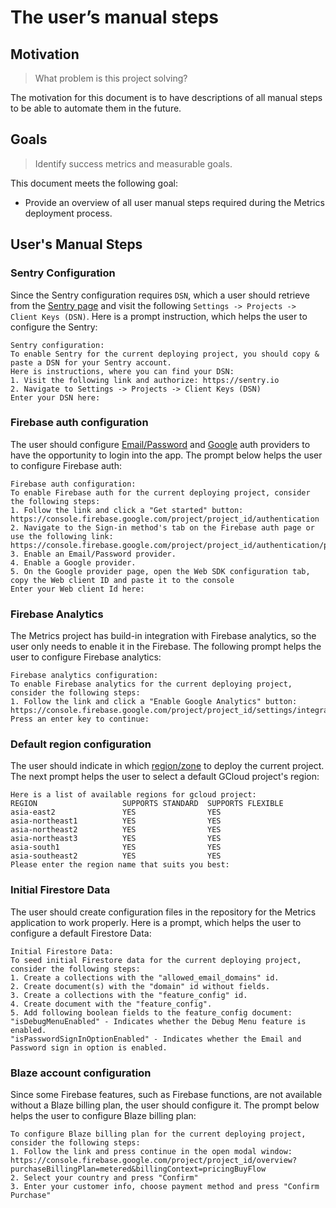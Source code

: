 # The user’s manual steps

## Motivation
> What problem is this project solving?

The motivation for this document is to have descriptions of all manual steps to be able to automate them in the future.

## Goals
> Identify success metrics and measurable goals.

This document meets the following goal:
 - Provide an overview of all user manual steps required during the Metrics deployment process.

## User's Manual Steps
### Sentry Configuration
Since the Sentry configuration requires `DSN`, which a user should retrieve from the [Sentry page](https://sentry.io) and visit the following `Settings -> Projects -> Client Keys (DSN)`. Here is a prompt instruction, which helps the user to configure the Sentry:
```text
Sentry configuration:
To enable Sentry for the current deploying project, you should copy & paste a DSN for your Sentry account.
Here is instructions, where you can find your DSN:
1. Visit the following link and authorize: https://sentry.io
2. Navigate to Settings -> Projects -> Client Keys (DSN)
Enter your DSN here:
```
### Firebase auth configuration
The user should configure [Email/Password](https://github.com/platform-platform/monorepo/blob/master/docs/09_firebase_deployment.md#firebase-email-and-password-sign-in-configuration) and [Google](https://github.com/platform-platform/monorepo/blob/master/docs/09_firebase_deployment.md#firebase-google-sign-in-configuration) auth providers to have the opportunity to login into the app. The prompt below helps the user to configure Firebase auth:
```text
Firebase auth configuration:
To enable Firebase auth for the current deploying project, consider the following steps:
1. Follow the link and click a "Get started" button: https://console.firebase.google.com/project/project_id/authentication
2. Navigate to the Sign-in method's tab on the Firebase auth page or use the following link: https://console.firebase.google.com/project/project_id/authentication/providers
3. Enable an Email/Password provider.
4. Enable a Google provider.
5. On the Google provider page, open the Web SDK configuration tab, copy the Web client ID and paste it to the console
Enter your Web client Id here:
```
### Firebase Analytics
The Metrics project has build-in integration with Firebase analytics, so the user only needs to enable it in the Firebase. The following prompt helps the user to configure Firebase analytics:
```text
Firebase analytics configuration:
To enable Firebase analytics for the current deploying project, consider the following steps:
1. Follow the link and click a "Enable Google Analytics" button: https://console.firebase.google.com/project/project_id/settings/integrations/analytics
Press an enter key to continue:
```
### Default region configuration
The user should indicate in which [region/zone](https://cloud.google.com/compute/docs/regions-zones) to deploy the current project. The next prompt helps the user to select a default GCloud project's region:
```text
Here is a list of available regions for gcloud project:
REGION                   SUPPORTS STANDARD  SUPPORTS FLEXIBLE
asia-east2               YES                YES
asia-northeast1          YES                YES
asia-northeast2          YES                YES
asia-northeast3          YES                YES
asia-south1              YES                YES
asia-southeast2          YES                YES
Please enter the region name that suits you best:
```
### Initial Firestore Data
The user should create configuration files in the repository for the Metrics application to work properly. Here is a prompt, which helps the user to configure a default Firestore Data:
```text
Initial Firestore Data:
To seed initial Firestore data for the current deploying project, consider the following steps:
1. Create a collections with the "allowed_email_domains" id.
2. Create document(s) with the "domain" id without fields.
3. Create a collections with the "feature_config" id.
4. Create document with the "feature_config".
5. Add following boolean fields to the feature_config document:
"isDebugMenuEnabled" - Indicates whether the Debug Menu feature is enabled.
"isPasswordSignInOptionEnabled" - Indicates whether the Email and Password sign in option is enabled.
```
### Blaze account configuration
Since some Firebase features, such as Firebase functions, are not available without a Blaze billing plan, the user should configure it. The prompt below helps the user to configure Blaze billing plan:
```text
To configure Blaze billing plan for the current deploying project, consider the following steps:
1. Follow the link and press continue in the open modal window: https://console.firebase.google.com/project/project_id/overview?purchaseBillingPlan=metered&billingContext=pricingBuyFlow
2. Select your country and press "Confirm"
3. Enter your customer info, choose payment method and press "Confirm Purchase"
```
